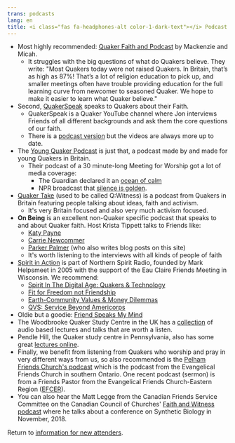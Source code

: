 ```yaml
---
trans: podcasts
lang: en
title: <i class="fas fa-headphones-alt color-1-dark-text"></i> Podcast suggestions <i class="fas fa-rss color-1-text"></i>
---
```

* Most highly recommended: [Quaker Faith and Podcast](https://quakerpodcast.org/category/episodes/season-2/) by Mackenzie and Micah. 
  * It struggles with the big questions of what do Quakers believe. They write: "Most Quakers today were not raised Quakers. In Britain, that’s as high as 87%! That’s a lot of religion education to pick up, and smaller meetings often have trouble providing education for the full learning curve from newcomer to seasoned Quaker. We hope to make it easier to learn what Quaker believe."
* Second, [QuakerSpeak](http://quakerspeak.com/newest-videos/) speaks to Quakers about their Faith. 
  * QuakerSpeak is a Quaker YouTube channel where Jon interviews Friends of all different backgrounds and ask them the core questions of our faith. 
  * There is a [podcast version](http://quakerspeak.com/podcast/) but the videos are always more up to date.
* The [Young Quaker Podcast](https://youngquakerpodcast.libsyn.com/) is just that, a podcast made by and made for young Quakers in Britain. 
  * Their podcast of a 30 minute-long Meeting for Worship got a lot of media coverage: 
    * The Guardian declared it an [ocean of calm](https://www.theguardian.com/media/2018/apr/08/an-oasis-of-calm-quaker-groups-30-minutes-of-silence-podcast?CMP=share_btn_fb)
    * NPR broadcast that [silence is golden](https://www.npr.org/2018/04/09/600761741/for-quaker-podcast-silence-is-golden).
* [Quaker Take](https://www.quaker.org.uk/our-work/podcast#heading-1) (used to be called Q:Witness) is a podcast from Quakers in Britain featuring people talking about ideas, faith and activism. 
  * It's very Britain focused and also very much activism focused. 
* **On Being** is an excellent non-Quaker specific podcast that speaks to and about Quaker faith. Host Krista Tippett talks to Friends like:
  * [Katy Payne](https://onbeing.org/programs/katy-payne-in-the-presence-of-elephants-and-whales/)
  * [Carrie Newcommer](https://onbeing.org/programs/carrie-newcomer-a-conversation-with-music/)
  * [Parker Palmer](https://onbeing.org/programs/the-soul-in-depression-mar2018/) (who also writes blog posts on this site)
  * It's worth listening to the interviews with all kinds of people of faith 
* [Spirit in Action](https://www.northernspiritradio.org/program/spirit-action) is part of Northern Spirit Radio, founded by Mark Helpsmeet in 2005 with the support of the Eau Claire Friends Meeting in Wisconsin. We recommend:
  * [Spirit In The Digital Age: Quakers & Technology](https://www.northernspiritradio.org/episode/spirit-digital-age-quakers-technology)
  * [Fit for Freedom not Friendship](https://www.northernspiritradio.org/episode/fit-freedom-not-friendship-donna-mcdaniel-and-vanessa-julye)
  * [Earth-Community Values & Money Dilemmas](https://www.northernspiritradio.org/episode/earth-community-values-money-dilemmas)
  * [QVS: Service Beyond Americorps](https://www.northernspiritradio.org/episode/qvs-service-beyond-americorps)
* Oldie but a goodie: [Friend Speaks My Mind](http://www.quakerquaker.org/profiles/blog/list?user=1tp2cvzkthqyv)
* The Woodbrooke Quaker Study Centre in the UK has a [collection](https://www.woodbrooke.org.uk/resource-type/audio/) of audio based lectures and talks that are worth a listen. 
* Pendle Hill, the Quaker study centre in Pennsylvania, also has some great [lectures online](https://pendlehill.org/learn/live-recorded-lectures/#.W-rX3JNKg2w). 
* Finally, we benefit from listening from Quakers who worship and pray in very different ways from us, so also recommended is the [Pelham Friends Church's podcast](http://www.pelhamfriends.ca/history/) which is the podcast from the Evangelical Friends Church in southern Ontario. One recent podcast (sermon) is from a Friends Pastor from the Evangelical Friends Church-Eastern Region ([EFCER](https://www.efcer.org/)). 
* You can also hear the Matt Legge from the Canadian Friends Service Committee on the Canadian Council of Churches' [Faith and Witness podcast](http://faithandwitness.libsyn.com/redesigning-the-tree-of-life) where he talks about a conference on Synthetic Biology in November, 2018. 

Return to [information for new attenders](/new_attender.html).
